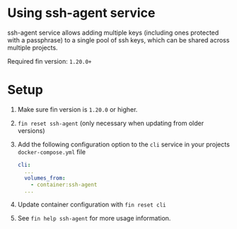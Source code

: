 # Using ssh-agent service

ssh-agent service allows adding multiple keys (including ones protected with a passphrase) to a single pool of ssh keys,
which can be shared across multiple projects.

Required fin version: `1.20.0+`

# Setup

1. Make sure fin version is `1.20.0` or higher.
2. `fin reset ssh-agent` (only necessary when updating from older versions) 
3. Add the following configuration option to the `cli` service in your projects `docker-compose.yml` file

    ```yml
    cli:
      ...
      volumes_from:
        - container:ssh-agent
      ...
    ```
4. Update container configuration with `fin reset cli`
5. See `fin help ssh-agent` for more usage information.
